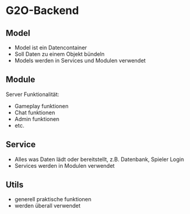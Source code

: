 # G2O-Backend

## Model
* Model ist ein Datencontainer
* Soll Daten zu einem Objekt bündeln
* Models werden in Services und Modulen verwendet

## Module
Server Funktionalität:
* Gameplay funktionen
* Chat funktionen
* Admin funktionen
* etc.

## Service
* Alles was Daten lädt oder bereitstellt, z.B. Datenbank, Spieler Login
* Services werden in Modulen verwendet

## Utils
* generell praktische funktionen
* werden überall verwendet